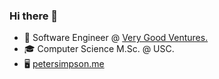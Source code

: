 ### Hi there 👋 
- 💼 Software Engineer @ [Very Good Ventures.](https://verygood.ventures/)
- 🎓 Computer Science M.Sc. @ USC.
- 🖥️ [petersimpson.me](https://petersimpson.me/)
